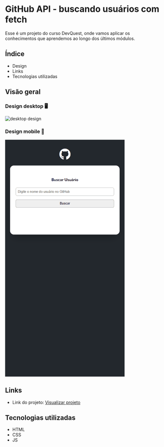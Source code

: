 # GitHub API - buscando usuários com fetch
Esse é um projeto do curso DevQuest, onde vamos aplicar os conhecimentos que aprendemos ao longo dos últimos módulos.

## Índice

- Design
- Links
- Tecnologias utilizadas

## Visão geral

### Design desktop 🖥️

<img src="design/desktop-design.gif" alt="desktop design">

### Design mobile 📱

<img src="design/mobile-design.gif" alt="mobile design">

## Links

- Link do projeto: [Visualizar projeto](https://erickf-silva.github.io/fetch-github-api-main/)

## Tecnologias utilizadas

- HTML
- CSS
- JS

